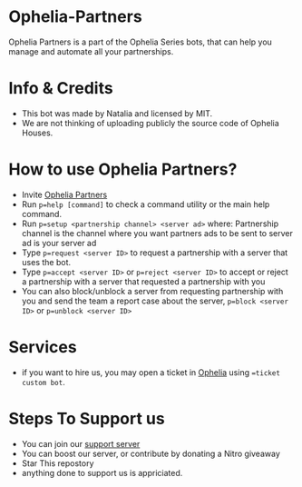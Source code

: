 # Ophelia-Partners
Ophelia Partners is a part of the Ophelia Series bots, that can help you manage and automate all your partnerships.

# Info & Credits
- This bot was made by Natalia and licensed by MIT.
- We are not thinking of uploading publicly the source code of Ophelia Houses.

# How to use Ophelia Partners?
- Invite [Ophelia Partners](https://discord.com/api/oauth2/authorize?client_id=987703226193297450&permissions=2416045072&scope=bot%20applications.commands)
- Run `p=help [command]` to check a command utility or the main help command.
- Run `p=setup <partnership channel> <server ad>` where:
    Partnership channel is the channel where you want partners ads to be sent to
    server ad is your server ad
- Type `p=request <server ID>` to request a partnership with a server that uses the bot.
- Type `p=accept <server ID>` or `p=reject <server ID>` to accept or reject a partnership with a server that requested a partnership with you
- You can also block/unblock a server from requesting partnership with you and send the team a report case about the server, 
`p=block <server ID>` or `p=unblock <server ID>` 

# Services
- if you want to hire us, you may open a ticket in [Ophelia](https://discord.gg/ophelia) using `=ticket custom bot`.


# Steps To Support us
- You can join our [support server](https://discord.gg/ophelia)
- You can boost our server, or contribute by donating a Nitro giveaway
- Star This repostory
- anything done to support us is appriciated.
